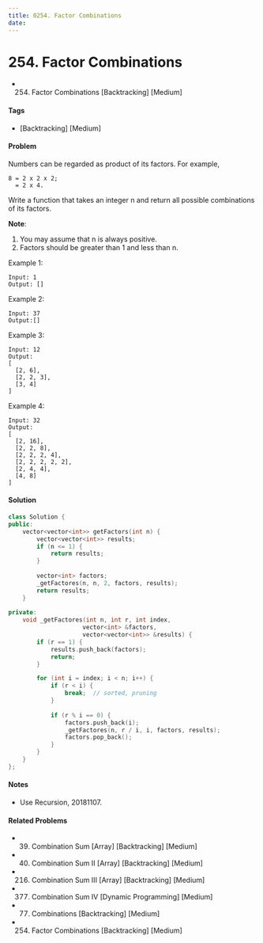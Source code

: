 ```yaml
---
title: 0254. Factor Combinations
date: 
---
```


# 254. Factor Combinations
- 254. Factor Combinations [Backtracking] [Medium]

#### Tags
- [Backtracking] [Medium]

#### Problem
Numbers can be regarded as product of its factors. For example,

    8 = 2 x 2 x 2;
      = 2 x 4.

Write a function that takes an integer n and return all possible combinations of its factors.

**Note**:

1. You may assume that n is always positive.
2. Factors should be greater than 1 and less than n.

Example 1:

    Input: 1
    Output: []

Example 2:

    Input: 37
    Output:[]

Example 3:

    Input: 12
    Output:
    [
      [2, 6],
      [2, 2, 3],
      [3, 4]
    ]

Example 4:

    Input: 32
    Output:
    [
      [2, 16],
      [2, 2, 8],
      [2, 2, 2, 4],
      [2, 2, 2, 2, 2],
      [2, 4, 4],
      [4, 8]
    ]

#### Solution
``` C++
class Solution {
public:
    vector<vector<int>> getFactors(int n) {
        vector<vector<int>> results;
        if (n <= 1) {
            return results;
        }
        
        vector<int> factors;
        _getFactores(n, n, 2, factors, results);
        return results;
    }
    
private:
    void _getFactores(int n, int r, int index, 
                     vector<int> &factors, 
                     vector<vector<int>> &results) {
        if (r == 1) {
            results.push_back(factors);
            return;
        }

        for (int i = index; i < n; i++) {
            if (r < i) {
                break;  // sorted, pruning
            }
            
            if (r % i == 0) {
                factors.push_back(i);
                _getFactores(n, r / i, i, factors, results);
                factors.pop_back();
            }
        }
    }
};
```

#### Notes
- Use Recursion, 20181107.

#### Related Problems
- 39. Combination Sum [Array] [Backtracking] [Medium]
- 40. Combination Sum II [Array] [Backtracking] [Medium]
- 216. Combination Sum III [Array] [Backtracking] [Medium]
- 377. Combination Sum IV [Dynamic Programming] [Medium]
- 77. Combinations [Backtracking] [Medium]
- 254. Factor Combinations [Backtracking] [Medium]
